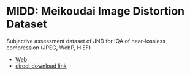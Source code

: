 # MIDD: Meikoudai Image Distortion Dataset
Subjective assessment dataset of JND for IQA of near-lossless compression (JPEG, WebP, HIEF)

* [Web](https://norishigefukushima.github.io/iqanearlossless/)
* [direct download link](./MIDD.zip)
